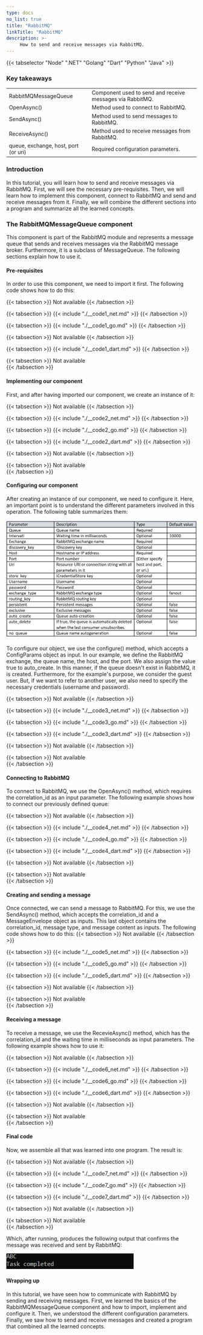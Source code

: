 ```yaml
---
type: docs
no_list: true
title: "RabbitMQ"
linkTitle: "RabbitMQ"
description: >-
     How to send and receive messages via RabbitMQ.
---
```


{{< tabselector "Node" ".NET" "Golang" "Dart" "Python" "Java" >}}

### Key takeaways

<table class="full-width-table">
  <tr>
    <td>RabbitMQMessageQueue</td>
    <td>Component used to send and receive messages via RabbitMQ.</td>
  </tr>
  <tr>
    <td>OpenAsync()</td>
    <td>Method used to connect to RabbitMQ.</td>
  </tr>
  <tr>
    <td>SendAsync()</td>
    <td>Method used to send messages to RabbitMQ.</td>
  </tr>
  <tr>
    <td>ReceiveAsync()</td>
    <td>Method used to receive messages from RabbitMQ.</td>
  </tr>
  <tr>
    <td>queue, exchange, host, port (or uri)</td>
    <td>Required configuration parameters.</td>
  </tr>
</table>

### Introduction

In this tutorial, you will learn how to send and receive messages via RabbitMQ. First, we will see the necessary pre-requisites. Then, we will learn how to implement this component, connect to RabbitMQ and send and receive messages from it. Finally, we will combine the different sections into a program and summarize all the learned concepts.

### The RabbitMQMessageQueue component

This component is part of the RabbitMQ module and represents a message queue that sends and receives messages via the RabbitMQ message broker. Furthermore, it is a subclass of MessageQueue. The following sections explain how to use it.

#### Pre-requisites

In order to use this component, we need to import it first. The following code shows how to do this:

{{< tabsection >}}
  Not available 
{{< /tabsection >}}

{{< tabsection >}}
  {{< include "./__code1_net.md" >}}
{{< /tabsection >}}

{{< tabsection >}}
  {{< include "./__code1_go.md" >}}
{{< /tabsection >}}

{{< tabsection >}}
 Not available 
{{< /tabsection >}}

{{< tabsection >}}
  {{< include "./__code1_dart.md" >}}
{{< /tabsection >}}

{{< tabsection >}}
  Not available  
{{< /tabsection >}}


#### Implementing our component

First, and after having imported our component, we create an instance of it:

{{< tabsection >}}
  Not available 
{{< /tabsection >}}

{{< tabsection >}}
  {{< include "./__code2_net.md" >}}
{{< /tabsection >}}

{{< tabsection >}}
  {{< include "./__code2_go.md" >}}
{{< /tabsection >}}

{{< tabsection >}}
  {{< include "./__code2_dart.md" >}}
{{< /tabsection >}}

{{< tabsection >}}
 Not available 
{{< /tabsection >}}

{{< tabsection >}}
  Not available  
{{< /tabsection >}}

#### Configuring our component

After creating an instance of our component, we need to configure it. Here, an important point is to understand the different parameters involved in this operation. The following table summarizes them:

![figure 1](./figure1B.png)

To configure our object, we use the configure() method, which accepts a ConfigParams object as input. In our example, we define the RabbitMQ exchange, the queue name, the host, and the port. We also assign the value true to auto_create. In this manner, if the queue doesn't exist in RabbitMQ, it is created. Furthermore, for the example's purpose, we consider the guest user. But, if we want to refer to another user, we also need to specify the necessary credentials (username and password). 

{{< tabsection >}}
  Not available 
{{< /tabsection >}}

{{< tabsection >}}
  {{< include "./__code3_net.md" >}}
{{< /tabsection >}}

{{< tabsection >}}
  {{< include "./__code3_go.md" >}}
{{< /tabsection >}}

{{< tabsection >}}
  {{< include "./__code3_dart.md" >}}
{{< /tabsection >}}

{{< tabsection >}}
 Not available 
{{< /tabsection >}}

{{< tabsection >}}
  Not available  
{{< /tabsection >}}


#### Connecting to RabbitMQ

To connect to RabbitMQ, we use the OpenAsync() method, which requires the correlation_id as an input parameter. The following example shows how to connect our previously defined queue:

{{< tabsection >}}
  Not available 
{{< /tabsection >}}

{{< tabsection >}}
  {{< include "./__code4_net.md" >}}
{{< /tabsection >}}

{{< tabsection >}}
  {{< include "./__code4_go.md" >}}
{{< /tabsection >}}

{{< tabsection >}}
  {{< include "./__code4_dart.md" >}}
{{< /tabsection >}}

{{< tabsection >}}
 Not available 
{{< /tabsection >}}

{{< tabsection >}}
  Not available  
{{< /tabsection >}}

#### Creating and sending a message

Once connected, we can send a message to RabbitMQ. For this, we use the SendAsync() method, which accepts the correlation_id and a MessageEnvelope object as inputs. This last object contains the correlation_id, message type, and message content as inputs. The following code shows how to do this:
{{< tabsection >}}
  Not available 
{{< /tabsection >}}

{{< tabsection >}}
  {{< include "./__code5_net.md" >}}
{{< /tabsection >}}

{{< tabsection >}}
  {{< include "./__code5_go.md" >}}
{{< /tabsection >}}

{{< tabsection >}}
  {{< include "./__code5_dart.md" >}}
{{< /tabsection >}}

{{< tabsection >}}
 Not available 
{{< /tabsection >}}

{{< tabsection >}}
  Not available  
{{< /tabsection >}}

#### Receiving a message

To receive a message, we use the RecevieAsync() method, which has the correlation_id and the waiting time in milliseconds as input parameters. The following example shows how to use it:

{{< tabsection >}}
  Not available 
{{< /tabsection >}}

{{< tabsection >}}
  {{< include "./__code6_net.md" >}}
{{< /tabsection >}}

{{< tabsection >}}
  {{< include "./__code6_go.md" >}}
{{< /tabsection >}}

{{< tabsection >}}
  {{< include "./__code6_dart.md" >}}
{{< /tabsection >}}

{{< tabsection >}}
 Not available 
{{< /tabsection >}}

{{< tabsection >}}
  Not available  
{{< /tabsection >}}

#### Final code

Now, we assemble all that was learned into one program. The result is:

{{< tabsection >}}
  Not available 
{{< /tabsection >}}

{{< tabsection >}}
  {{< include "./__code7_net.md" >}}
{{< /tabsection >}}

{{< tabsection >}}
  {{< include "./__code7_go.md" >}}
{{< /tabsection >}}

{{< tabsection >}}
  {{< include "./__code7_dart.md" >}}
{{< /tabsection >}}

{{< tabsection >}}
 Not available 
{{< /tabsection >}}

{{< tabsection >}}
  Not available  
{{< /tabsection >}}

Which, after running, produces the following output that confirms the message was received and sent by RabbitMQ:

![figure 2](./figure2.png)

#### Wrapping up

In this tutorial, we have seen how to communicate with RabbitMQ by sending and receiving messages. First, we learned the basics of the RabbitMQMessageQueue component and how to import, implement and configure it. Then, we understood the different configuration parameters. Finally, we saw how to send and receive messages and created a program that combined all the learned concepts. 
